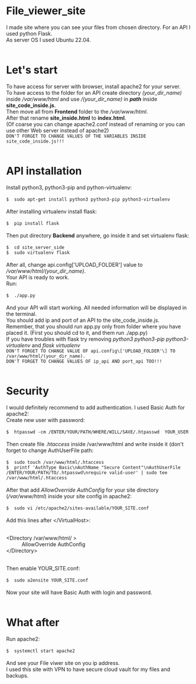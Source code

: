 # File_viewer_site
I made site where you can see your files from chosen directory. For an API I used python Flask.<br>
As server OS I used Ubuntu 22.04.<br>
<br>

# Let's start
To have access for server with browser, install apache2 for your server.<br>
To have access to the folder for an API create directory *(your_dir_name)* inside */var/www/html* and use */(your_dir_name)* in ***path*** inside **site_code_inside.js**.<br>
Then move all from **Frontend**  folder to the */var/www/html*.<br>
After that rename **site_inside.html** to **index.html**.<br>
(Of coarse you can change apache2.conf instead of renaming or you can use other Web server instead of apache2)<br>
```DON'T FORGET TO CHANGE VALUES OF THE VARIABLES INSIDE site_code_inside.js!!!```
<br>
<br>
# API installation
Install python3, python3-pip and python-virtualenv:<br>
<br>
```$  sudo apt-get install python3 python3-pip python3-virtualenv```<br>
<br>
After installing virtualenv install flask:<br>
<br>
```$  pip install flask```<br>
<br>
Then put directory **Backend** anywhere, go inside it and set virtualenv flask:<br>
<br>
```$  cd site_server_side```<br>
```$  sudo virtualenv flask```<br>
<br>
After all, change api.config\['UPLOAD_FOLDER'\] value to */var/www/html/(your_dir_name)*.<br>
Your API is ready to work.<br>
Run:<br>
<br>
```$  ./app.py```<br>
<br>
And your API will start working. All needed information will be displayed in the terminal.<br>
You should add ip and port of an API to the site_code_inside.js.<br>
Remember, that you should run app.py only from folder where you have placed it. (First you should cd to it, and them run ./app.py)<br>
If you have troubles with flask try removing *python3 python3-pip python3-virtualenv* and *flask virtualenv*<br>
```DON'T FORGET TO CHANGE VALUE OF api.config\['UPLOAD_FOLDER'\] TO /var/www/html/(your_dir_name).```<br>
```DON'T FORGET TO CHANGE VALUES OF ip_api AND port_api TOO!!!```<br>
<br>

# Security
I would definitely recommend to add authentication. I used Basic Auth for apache2:<br>
Create new user with password:<br>
<br>
```$  htpasswd -cm /ENTER/YOUR/PATH/WHERE/WILL/SAVE/.htpasswd  YOUR_USER```<br>
<br>
Then create file *.htaccess* inside /var/www/html and write inside it (don't forget to change AuthUserFile path:<br>
<br>
```$  sudo touch /var/www/html/.htaccess```<br>
```$  printf 'AuthType Basic\nAuthName "Secure Content"\nAuthUserFile /ENTER/YOUR/PATH/TO/.htpasswd\nrequire valid-user' | sudo tee /var/www/html/.htaccess```<br>
<br>
After that add *AllowOverride AuthConfig* for your site directory (*/var/www/html*) inside your site config in apache2:<br>
<br>
```$  sudo vi /etc/apache2/sites-available/YOUR_SITE.conf```<br>
<br>
Add this lines after \</VirtualHost\>:<br><br>


<Directory /var/www/html/ ><br>
&emsp;&emsp;&emsp;AllowOverride AuthConfig<br>
\</Directory\><br>


<br>Then enable YOUR_SITE.conf:<br>
<br>
```$  sudo a2ensite YOUR_SITE.conf```<br>
<br>
Now your site will have Basic Auth with login and password.<br>
<br>

# What after
Run apache2:<br>
<br>
```$  systemctl start apache2```<br>
<br>
And see your File viwer site on you ip address.<br>
I used this site with VPN to have secure cloud vault for my files and backups.<br>




